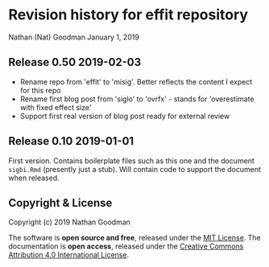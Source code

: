 Revision history for effit repository
================
Nathan (Nat) Goodman
January 1, 2019

<!-- NEWS.md is generated from NEWS.Rmd. Please edit that file -->
Release 0.50 2019-02-03
-----------------------

-   Rename repo from 'effit' to 'misig'. Better reflects the content I expect for this repo
-   Rename first blog post from 'siglo' to 'ovrfx' - stands for 'overestimate with fixed effect size'
-   Support first real version of blog post ready for external review

Release 0.10 2019-01-01
-----------------------

First version. Contains boilerplate files such as this one and the document `sigbi.Rmd` (presently just a stub). Will contain code to support the document when released.

Copyright & License
-------------------

Copyright (c) 2019 Nathan Goodman

The software is **open source and free**, released under the [MIT License](https://opensource.org/licenses/MIT). The documentation is **open access**, released under the [Creative Commons Attribution 4.0 International License](https://creativecommons.org/licenses/by/4.0).
